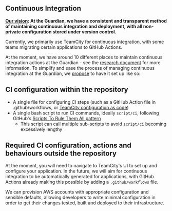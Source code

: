 Continuous Integration
---

**[Our vision](https://docs.google.com/document/d/1O5QbX-p9ujZyx9QcnmQ4yIiEv0XvsdztzXMwG5UPU6M/edit?ts=5ffdaadf): At the Guardian, we have a consistent and transparent method of maintaining continuous integration and deployment, with all non-private configuration stored under version control.**
                                                                                              
Currently, we primarily use TeamCity for continuous integration, with some teams migrating certain applications to GitHub Actions.

At the moment, we have around 10 different places to maintain continuous integration actions at the Guardian - see the [research document](https://docs.google.com/document/d/1ZshliBZMYogwbSMZv8xgghohn0KGjPxCfBmXj75xL8k/edit#) for more information. 
To simplify and ease the process of managing continuous integration at the Guardian, we [propose](https://docs.google.com/document/d/1O5QbX-p9ujZyx9QcnmQ4yIiEv0XvsdztzXMwG5UPU6M/edit?ts=5ffdaadf) to have it set up like so:

## CI configuration within the repository
 - A single file for configuring CI steps (such as a GitHub Action file in .github/workflows, or [TeamCity configuration as code](https://blog.jetbrains.com/teamcity/2019/03/configuration-as-code-part-1-getting-started-with-kotlin-dsl/))
 - A single bash script to run CI commands, ideally `script/ci`, following GitHub's [Scripts To Rule Them All pattern](https://github.com/github/scripts-to-rule-them-all)
    - This script can call multiple sub-scripts to avoid `script/ci` becoming excessively lengthy
 
## Required CI configuration, actions and behaviours outside the repository

At the moment, you will need to navigate to TeamCity's UI to set up and configure your application.
In the future, we will aim for continuous integration to be automatically generated for applications, with GitHub Actions already making this possible by adding a `.github/workflows` file.

We can provision AWS accounts with appropriate configuration and sensible defaults, allowing developers to write minimal configuration in order to get their changes tested, built and deployed to their infrastructure.
